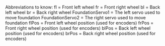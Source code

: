 Abbreviations to know:
fl = Front left wheel
fr = Front right wheel
bl = Back left wheel
br = Back right wheel
FoundationServo1 = The left servo used to move foundation
FoundationServo2 = The right servo used to move foundation
flPos = Front left wheel position (used for encoders)
frPos = Front right wheel position (used for encoders)
blPos = Back left wheel position (used for encoders)
brPos = Back right wheel position (used for encoders)

